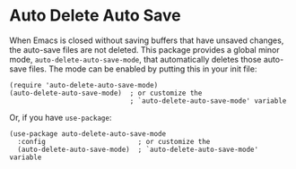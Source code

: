 # Auto Delete Auto Save

When Emacs is closed without saving buffers that have unsaved changes, the
auto-save files are not deleted.  This package provides a global minor mode,
`auto-delete-auto-save-mode`, that automatically deletes those auto-save files.
The mode can be enabled by putting this in your init file:

    (require 'auto-delete-auto-save-mode)
    (auto-delete-auto-save-mode)  ; or customize the
                                  ; `auto-delete-auto-save-mode' variable

Or, if you have `use-package`:

    (use-package auto-delete-auto-save-mode
      :config                       ; or customize the
      (auto-delete-auto-save-mode)  ; `auto-delete-auto-save-mode' variable
